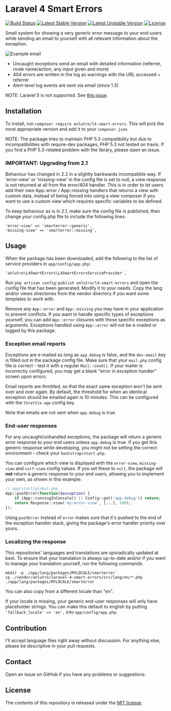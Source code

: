 # Laravel 4 Smart Errors

[![Build Status](https://travis-ci.org/anlutro/laravel-4-smart-errors.png?branch=master)](https://travis-ci.org/anlutro/laravel-4-smart-errors)
[![Latest Stable Version](https://poser.pugx.org/anlutro/l4-smart-errors/v/stable.svg)](https://github.com/anlutro/laravel-4-smart-errors/releases)
[![Latest Unstable Version](https://poser.pugx.org/anlutro/l4-smart-errors/v/unstable.svg)](https://github.com/anlutro/laravel-4-smart-errors/branches/active)
[![License](https://poser.pugx.org/anlutro/l4-smart-errors/license.svg)](http://opensource.org/licenses/MIT)

Small system for showing a very generic error message to your end-users while sending an email to yourself with all relevant information about the exception.

![Example email](http://i.imgur.com/yIvK8EV.png)

- Uncaught exceptions send an email with detailed information (referrer, route name/action, any input given and more)
- 404 errors are written in the log as warnings with the URL accessed + referrer
- Alert-level log events are sent via email (since 1.3)

NOTE: Laravel 5 is not supported. See [this issue](https://github.com/anlutro/laravel-4-smart-errors/issues/24).


## Installation

To install, run `composer require anlutro/l4-smart-errors`. This will pick the most appropriate version and add it to your `composer.json`.

NOTE: The package tries to maintain PHP 5.3 compatibility but due to incompatibilities with require-dev packages, PHP 5.3 not tested on travis. If you find a PHP 5.3-related problem with the library, please open an issue.


### IMPORTANT: Upgrading from 2.1

Behaviour has changed in 2.2 in a slightly backwards incompatible way. If 'error-view' or 'missing-view' in the config file is set to null, a view response is not returned at all from the error/404 handler. This is in order to let users add their own App::error / App::missing handlers that returns a view with custom data, instead of being forced into using a view composer if you want to use a custom view which requires specific variables to be defined.

To keep behaviour as is in 2.1, make sure the config file is published, then change your config.php file to include the following lines:

	'error-view' => 'smarterror::generic',
	'missing-view' => 'smarterror::missing',


## Usage

When the package has been downloaded, add the following to the list of service providers in `app/config/app.php`:

	'anlutro\L4SmartErrors\L4SmartErrorsServiceProvider',

Run `php artisan config:publish anlutro/l4-smart-errors` and open the config file that has been generated. Modify it to your needs. Copy the lang and/or views directories from the vendor directory if you want some templates to work with.

Remove any `App::error` and `App::missing` you may have in your application to prevent conflicts. If you want to handle specific types of exceptions yourself, you can add `App::error` closures with those specific exceptions as arguments. Exceptions handled using `App::error` will not be e-mailed or logged by this package.


### Exception email reports

Exceptions are e-mailed as long as `app.debug` is false, and the `dev-email` key is filled out in the package config file. Make sure that your `mail.php` config file is correct - test it with a regular `Mail::send()`. If your mailer is incorrectly configured, you may get a blank "error in exception handler" screen upon errors.

Email reports are throttled, so that the exact same exception won't be sent over and over again. By default, the threshold for when an identical exception should be emailed again is 10 minutes. This can be configured with the `throttle-age` config key.

Note that emails are not sent when `app.debug` is true.


### End-user responses

For any uncaught/unhandled exceptions, the package will return a generic error response to your end users unless `app.debug` is true. If you get this generic response while developing, you might not be setting the correct environment - check your `bootstrap/start.php`.

You can configure which view is displayed with the `error-view`, `missing-view` and `csrf-view` config values. If you set these to `null`, the package will **not** return a generic response to your end users, allowing you to implement your own, as shown in this example:

```php
// app/start/global.php
App::pushError(function($exception) {
    if (App::runningInConsole() || Config::get('app.debug')) return;
    return Response::view('my-error-view', [...], 500);
});
```

Using `pushError` instead of `error` makes sure that it's pushed to the end of the exception handler stack, giving the package's error handler priority over yours.


### Localizing the response

This repositories' languages and translations are sporadically updated at best. To ensure that your translation is always up-to-date and/or if you want to manage your translation yourself, run the following commands.

```
mkdir -p ./app/lang/packages/MYLOCALE/smarterror`
cp ./vendor/anlutro/laravel-4-smart-errors/src/lang/en/*.php ./app/lang/packages/MYLOCALE/smarterror
```

You can also copy from a different locale than "en".

If your locale is missing, your generic end-user responses will only have placeholder strings. You can make this default to english by putting `'fallback_locale' => 'en',` into `app/config/app.php`.


## Contribution

I'll accept language files right away without discussion. For anything else, please be descriptive in your pull requests.


## Contact

Open an issue on GitHub if you have any problems or suggestions.


## License

The contents of this repository is released under the [MIT license](http://opensource.org/licenses/MIT).
